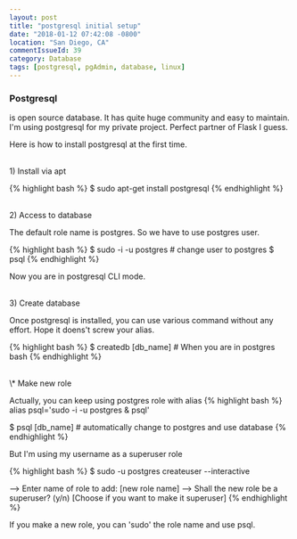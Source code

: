 ```yaml
---
layout: post
title: "postgresql initial setup"
date: "2018-01-12 07:42:08 -0800"
location: "San Diego, CA"
commentIssueId: 39
category: Database
tags: [postgresql, pgAdmin, database, linux]
---
```


<h3>Postgresql</h3>

is open source database. It has quite huge community and easy to maintain. I'm using postgresql for my private project. Perfect partner of Flask I guess.

Here is how to install postgresql at the first time.

<br/>
1) Install via apt

{% highlight bash %}
$ sudo apt-get install postgresql
{% endhighlight %}

<br/>
2) Access to database

The default role name is postgres. So we have to use postgres user.

{% highlight bash %}
$ sudo -i -u postgres # change user to postgres
$ psql
{% endhighlight %}

Now you are in postgresql CLI mode.

<br/>
3) Create database

Once postgresql is installed, you can use various command without any effort. Hope it doens't screw your alias.

{% highlight bash %}
$ createdb [db_name] # When you are in postgres bash
{% endhighlight %}

<br/>
\* Make new role

Actually, you can keep using postgres role with alias
{% highlight bash %}
alias psql='sudo -i -u postgres & psql'

$ psql [db_name]  # automatically change to postgres and use database
{% endhighlight %}

But I'm using my username as a superuser role

{% highlight bash %}
$ sudo -u postgres createuser --interactive

--> Enter name of role to add: [new role name]
--> Shall the new role be a superuser? (y/n) [Choose if you want to make it superuser]
{% endhighlight %}

If you make a new role, you can 'sudo' the role name and use psql.
